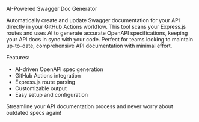 AI-Powered Swagger Doc Generator

Automatically create and update Swagger documentation for your API directly in your GitHub Actions workflow. This tool scans your Express.js routes and uses AI to generate accurate OpenAPI specifications, keeping your API docs in sync with your code. Perfect for teams looking to maintain up-to-date, comprehensive API documentation with minimal effort.

Features:
- AI-driven OpenAPI spec generation
- GitHub Actions integration
- Express.js route parsing
- Customizable output
- Easy setup and configuration

Streamline your API documentation process and never worry about outdated specs again!